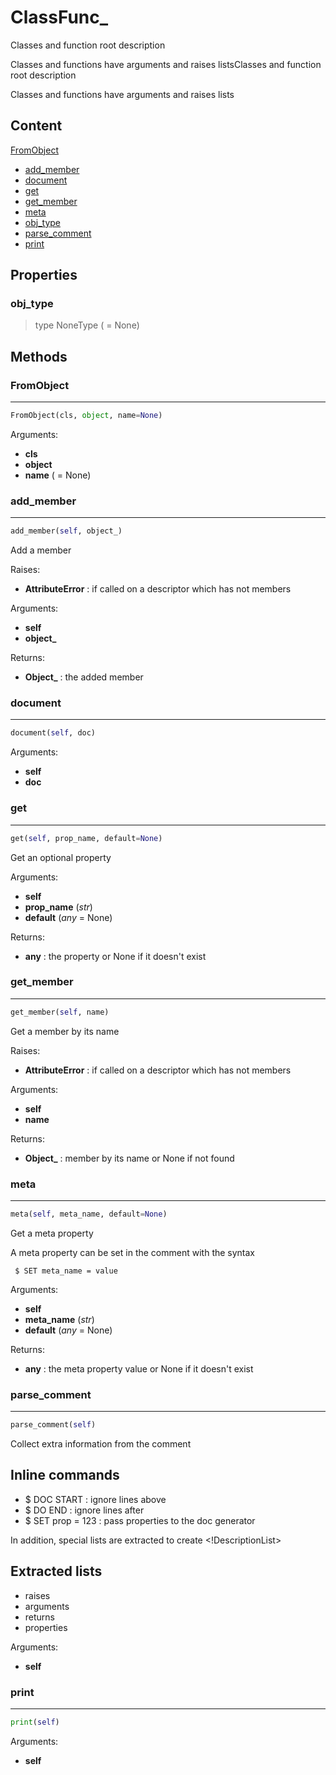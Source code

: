 # ClassFunc_

Classes and function root description

Classes and functions have arguments and raises listsClasses and function root description

Classes and functions have arguments and raises lists

## Content

[FromObject](#fromobject)
- [add_member](#add_member)
- [document](#document)
- [get](#get)
- [get_member](#get_member)
- [meta](#meta)
- [obj_type](#obj_type)
- [parse_comment](#parse_comment)
- [print](#print)



## Properties

### obj_type


> type NoneType ( = None)



## Methods

### FromObject

----------



``` python
FromObject(cls, object, name=None)
```



Arguments:
- **cls**
- **object**
- **name** ( = None)



### add_member

----------



``` python
add_member(self, object_)
```

Add a member

Raises:
- **AttributeError** : if called on a descriptor which has not members



Arguments:
- **self**
- **object_**



Returns:
- **Object_** : the added member



### document

----------



``` python
document(self, doc)
```



Arguments:
- **self**
- **doc**



### get

----------



``` python
get(self, prop_name, default=None)
```

Get an optional property

Arguments:
- **self**
- **prop_name** (_str_)
- **default** (_any_ = None)



Returns:
- **any** : the property or None if it doesn't exist



### get_member

----------



``` python
get_member(self, name)
```

Get a member by its name

Raises:
- **AttributeError** : if called on a descriptor which has not members



Arguments:
- **self**
- **name**



Returns:
- **Object_** : member by its name or None if not found



### meta

----------



``` python
meta(self, meta_name, default=None)
```

Get a meta property

A meta property can be set in the comment with the syntax
```
 $ SET meta_name = value
```

Arguments:
- **self**
- **meta_name** (_str_)
- **default** (_any_ = None)



Returns:
- **any** : the meta property value or None if it doesn't exist



### parse_comment

----------



``` python
parse_comment(self)
```

Collect extra information from the comment

Inline commands
---------------
- $ DOC START : ignore lines above
- $ DO END : ignore lines after
- $ SET prop = 123 : pass properties to the doc generator

In addition, special lists are extracted to create <!DescriptionList>

Extracted lists
---------------
- raises
- arguments
- returns
- properties

Arguments:
- **self**



### print

----------



``` python
print(self)
```



Arguments:
- **self**


